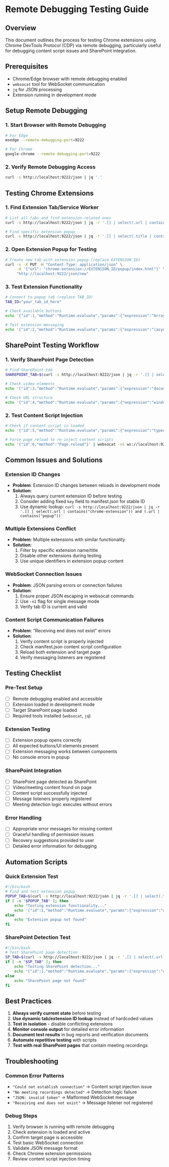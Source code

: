 # Remote Debugging Testing Guide

## Overview
This document outlines the process for testing Chrome extensions using Chrome DevTools Protocol (CDP) via remote debugging, particularly useful for debugging content script issues and SharePoint integration.

## Prerequisites
- Chrome/Edge browser with remote debugging enabled
- `websocat` tool for WebSocket communication
- `jq` for JSON processing
- Extension running in development mode

## Setup Remote Debugging

### 1. Start Browser with Remote Debugging
```bash
# For Edge
msedge --remote-debugging-port=9222

# For Chrome  
google-chrome --remote-debugging-port=9222
```

### 2. Verify Remote Debugging Access
```bash
curl -s http://localhost:9222/json | jq '.'
```

## Testing Chrome Extensions

### 1. Find Extension Tab/Service Worker
```bash
# List all tabs and find extension-related ones
curl -s http://localhost:9222/json | jq -r '.[] | select(.url | contains("chrome-extension")) | "\(.id): \(.url) - \(.title)"'

# Find specific extension popup
curl -s http://localhost:9222/json | jq -r '.[] | select(.title | contains("Meeting Summarizer")) | .id'
```

### 2. Open Extension Popup for Testing
```bash
# Create new tab with extension popup (replace EXTENSION_ID)
curl -s -X PUT -H "Content-Type: application/json" \
     -d '{"url": "chrome-extension://EXTENSION_ID/popup/index.html"}' \
     "http://localhost:9222/json/new"
```

### 3. Test Extension Functionality
```bash
# Connect to popup tab (replace TAB_ID)
TAB_ID="your_tab_id_here"

# Check available buttons
echo '{"id":1,"method":"Runtime.evaluate","params":{"expression":"Array.from(document.querySelectorAll(\"button\")).map(b => b.textContent).join(\", \")"}}' | websocat -n1 ws://localhost:9222/devtools/page/$TAB_ID

# Test extension messaging
echo '{"id":2,"method":"Runtime.evaluate","params":{"expression":"(async () => { const response = await chrome.runtime.sendMessage({ type: \"START_AUDIO_CAPTURE\", source: \"system_audio\" }); return JSON.stringify(response, null, 2); })()", "awaitPromise": true}}' | websocat -n1 ws://localhost:9222/devtools/page/$TAB_ID
```

## SharePoint Testing Workflow

### 1. Verify SharePoint Page Detection
```bash
# Find SharePoint tab
SHAREPOINT_TAB=$(curl -s http://localhost:9222/json | jq -r '.[] | select(.url | contains("sharepoint")) | .id')

# Check video elements
echo '{"id":3,"method":"Runtime.evaluate","params":{"expression":"document.querySelectorAll(\"video\").length"}}' | websocat -n1 ws://localhost:9222/devtools/page/$SHAREPOINT_TAB

# Check URL structure  
echo '{"id":4,"method":"Runtime.evaluate","params":{"expression":"window.location.href"}}' | websocat -n1 ws://localhost:9222/devtools/page/$SHAREPOINT_TAB
```

### 2. Test Content Script Injection
```bash
# Check if content script is loaded
echo '{"id":5,"method":"Runtime.evaluate","params":{"expression":"typeof window.meetingSummarizerContentScript !== \"undefined\""}}' | websocat -n1 ws://localhost:9222/devtools/page/$SHAREPOINT_TAB

# Force page reload to re-inject content scripts
echo '{"id":6,"method":"Page.reload"}' | websocat -n1 ws://localhost:9222/devtools/page/$SHAREPOINT_TAB
```

## Common Issues and Solutions

### Extension ID Changes
- **Problem**: Extension ID changes between reloads in development mode
- **Solution**: 
  1. Always query current extension ID before testing
  2. Consider adding fixed `key` field to manifest.json for stable ID
  3. Use dynamic lookup: `curl -s http://localhost:9222/json | jq -r '.[] | select(.url | contains("chrome-extension")) and (.url | contains("popup"))'`

### Multiple Extensions Conflict
- **Problem**: Multiple extensions with similar functionality
- **Solution**:
  1. Filter by specific extension name/title
  2. Disable other extensions during testing
  3. Use unique identifiers in extension popup content

### WebSocket Connection Issues
- **Problem**: JSON parsing errors or connection failures
- **Solution**:
  1. Ensure proper JSON escaping in websocat commands
  2. Use `-n1` flag for single message mode
  3. Verify tab ID is current and valid

### Content Script Communication Failures
- **Problem**: "Receiving end does not exist" errors
- **Solution**:
  1. Verify content script is properly injected
  2. Check manifest.json content script configuration
  3. Reload both extension and target page
  4. Verify messaging listeners are registered

## Testing Checklist

### Pre-Test Setup
- [ ] Remote debugging enabled and accessible
- [ ] Extension loaded in development mode
- [ ] Target SharePoint page loaded
- [ ] Required tools installed (`websocat`, `jq`)

### Extension Testing
- [ ] Extension popup opens correctly
- [ ] All expected buttons/UI elements present
- [ ] Extension messaging works between components
- [ ] No console errors in popup

### SharePoint Integration
- [ ] SharePoint page detected as SharePoint
- [ ] Video/meeting content found on page
- [ ] Content script successfully injected
- [ ] Message listeners properly registered
- [ ] Meeting detection logic executes without errors

### Error Handling
- [ ] Appropriate error messages for missing content
- [ ] Graceful handling of permission issues
- [ ] Recovery suggestions provided to user
- [ ] Detailed error information for debugging

## Automation Scripts

### Quick Extension Test
```bash
#!/bin/bash
# Find and test extension popup
POPUP_TAB=$(curl -s http://localhost:9222/json | jq -r '.[] | select(.title | contains("Meeting Summarizer")) | .id')
if [ -n "$POPUP_TAB" ]; then
    echo "Testing extension functionality..."
    echo '{"id":1,"method":"Runtime.evaluate","params":{"expression":"document.title"}}' | websocat -n1 ws://localhost:9222/devtools/page/$POPUP_TAB
else
    echo "Extension popup not found"
fi
```

### SharePoint Detection Test
```bash
#!/bin/bash
# Test SharePoint page detection
SP_TAB=$(curl -s http://localhost:9222/json | jq -r '.[] | select(.url | contains("sharepoint")) | .id')
if [ -n "$SP_TAB" ]; then
    echo "Testing SharePoint detection..."
    echo '{"id":1,"method":"Runtime.evaluate","params":{"expression":"document.querySelectorAll(\"video\").length + \" video elements found\""}}' | websocat -n1 ws://localhost:9222/devtools/page/$SP_TAB
else
    echo "SharePoint page not found"
fi
```

## Best Practices

1. **Always verify current state** before testing
2. **Use dynamic tab/extension ID lookup** instead of hardcoded values
3. **Test in isolation** - disable conflicting extensions
4. **Monitor console output** for detailed error information
5. **Document test results** in bug reports and verification documents
6. **Automate repetitive testing** with scripts
7. **Test with real SharePoint pages** that contain meeting recordings

## Troubleshooting

### Common Error Patterns
- `"Could not establish connection"` → Content script injection issue
- `"No meeting recordings detected"` → Detection logic failure
- `"JSON: invalid token"` → Malformed WebSocket message
- `"Receiving end does not exist"` → Message listener not registered

### Debug Steps
1. Verify browser is running with remote debugging
2. Check extension is loaded and active
3. Confirm target page is accessible
4. Test basic WebSocket connection
5. Validate JSON message format
6. Check Chrome extension permissions
7. Review content script injection timing